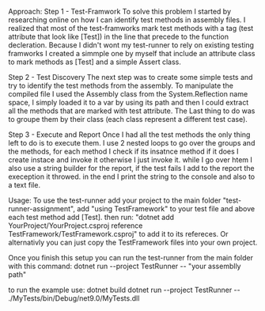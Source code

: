 Approach:
Step 1 - Test-Framwork
To solve this problem I started by researching online on how I can identify test methods in assembly files. I realized that most of the test-framworks mark test methods with a tag (test attribute that look like [Test]) in the line that precede to the function decleration. Because I didn't wont my test-runner to rely on existing testing framworks I created a simmple one by myself that include an 
attribute class to mark methods as [Test] and a simple Assert class.

Step 2 - Test Discovery
The next step was to create some simple tests and try to identify the test methods from the assembly.
To manipulate the compiled file I used the Assembly class from the System.Reflection name space, I simply loaded it to a var by using its path and then I could extract all the methods that are marked with test attribute. The Last thing to do was to groupe them by their class (each class represent a different test case).

Step 3 - Execute and Report
Once I had all the test methods the only thing left to do is to execute them. I use 2 nested loops
to go over the groups and the methods, for each method I check if its insatnce method if it does I create instace and invoke it otherwise I just invoke it. while I go over htem I also use a string builder for the report, if the test fails I add to the report the exeception it throwed. in the end I print the string to the console and also to a text file.

Usage:
To use the test-runner add your project to the main folder "test-runner-assignment", add 
"using TestFramework" to your test file and above each test method add [Test].
then run:
"dotnet add YourProject/YourProject.csproj reference TestFramework/TestFramework.csproj" to add it to its refereces.
Or alternativly you can just copy the TestFramework files into your own project.

Once you finish this setup you can run the test-runner from the main folder with this command: 
dotnet run --project TestRunner -- "your assemblly path"

to run the example use:
dotnet build
dotnet run --project TestRunner -- ./MyTests/bin/Debug/net9.0/MyTests.dll
